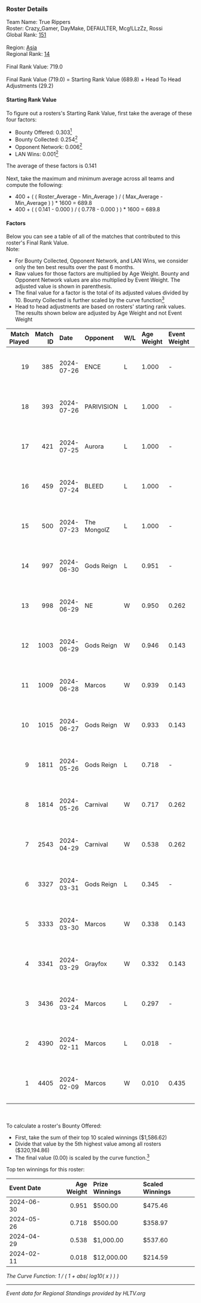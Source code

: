 ### Roster Details<br />
Team Name: True Rippers<br />
Roster: Crazy_Gamer, DayMake, DEFAULTER, Mcg!LLzZz, Rossi<br />
Global Rank: [151](../standings_global.md)<br />
<br />
Region: [Asia]( ../standings_asia.md)<br />
Regional Rank: [14]( ../standings_asia.md)<br />
<br />
Final Rank Value:  719.0<br />
<br />
Final Rank Value (719.0) = Starting Rank Value (689.8) + Head To Head Adjustments (29.2)<br />

#### Starting Rank Value<br />
To figure out a rosters's Starting Rank Value, first take the average of these four factors:<br />
- Bounty Offered: 0.303[<sup>1</sup>](#table2)
- Bounty Collected: 0.254[<sup>2</sup>](#table1)
- Opponent Network: 0.006[<sup>2</sup>](#table1)
- LAN Wins: 0.001[<sup>2</sup>](#table1)

The average of these factors is 0.141<br />
<br />
Next, take the maximum and minimum average across all teams and compute the following:<br />
- 400 + ( ( Roster_Average - Min_Average ) / ( Max_Average - Min_Average ) ) * 1600 = 689.8
- 400 + ( ( 0.141 - 0.000 ) / ( 0.778 - 0.000 ) ) * 1600 = 689.8


#### Factors<br />
Below you can see a table of all of the matches that contributed to this roster's Final Rank Value.<br />
Note:<br />

- For Bounty Collected, Opponent Network, and LAN Wins, we consider only the ten best results over the past 6 months.
- Raw values for those factors are multiplied by Age Weight. Bounty and Opponent Network values are also multiplied by Event Weight. The adjusted value is shown in parenthesis.
- The final value for a factor is the total of its adjusted values divided by 10. Bounty Collected is further scaled by the curve function[<sup>3</sup>](#curveFunction)
- Head to head adjustments are based on rosters' starting rank values. The results shown below are adjusted by Age Weight and not Event Weight
<span id="table1"></span><br />


| Match Played | Match ID | Date       | Opponent    | W/L | Age Weight | Event Weight | Bounty Collected | Opponent Network | LAN Wins  | H2H Adj. | Roster                                             |
| -: | -: | :- | :- | :- | :- | :- | :- | :- | :- | -: | :- |
|           19 |      385 | 2024-07-26 | ENCE        | L   | 1.000      | -            | -                | -                | -         |    -0.78 | Crazy_Gamer, DayMake, DEFAULTER, Mcg!LLzZz, Rossi  |
|           18 |      393 | 2024-07-26 | PARIVISION  | L   | 1.000      | -            | -                | -                | -         |    -3.44 | Crazy_Gamer, DayMake, DEFAULTER, Mcg!LLzZz, Rossi  |
|           17 |      421 | 2024-07-25 | Aurora      | L   | 1.000      | -            | -                | -                | -         |    -0.49 | Crazy_Gamer, DayMake, DEFAULTER, Mcg!LLzZz, Rossi  |
|           16 |      459 | 2024-07-24 | BLEED       | L   | 1.000      | -            | -                | -                | -         |    -1.16 | Crazy_Gamer, DayMake, DEFAULTER, Mcg!LLzZz, Rossi  |
|           15 |      500 | 2024-07-23 | The MongolZ | L   | 1.000      | -            | -                | -                | -         |    -0.10 | Crazy_Gamer, DayMake, DEFAULTER, Mcg!LLzZz, Rossi  |
|           14 |      997 | 2024-06-30 | Gods Reign  | L   | 0.951      | -            | -                | -                | -         |   -12.85 | Crazy_Gamer, DayMake, DEFAULTER, Mcg!LLzZz, Rossi  |
|           13 |      998 | 2024-06-29 | NE          | W   | 0.950      | 0.262        | 0.000 (0.000)    | 0.000 (0.000)    | 0 (0.000) |     3.93 | Crazy_Gamer, DayMake, DEFAULTER, Mcg!LLzZz, Rossi  |
|           12 |     1003 | 2024-06-29 | Gods Reign  | W   | 0.946      | 0.143        | 0.040 (0.005)    | 0.195 (0.026)    | 0 (0.000) |    17.30 | Crazy_Gamer, DayMake, DEFAULTER, Mcg!LLzZz, Rossi  |
|           11 |     1009 | 2024-06-28 | Marcos      | W   | 0.939      | 0.143        | 0.000 (0.000)    | 0.036 (0.005)    | 0 (0.000) |     6.96 | Crazy_Gamer, DayMake, DEFAULTER, Mcg!LLzZz, Rossi  |
|           10 |     1015 | 2024-06-27 | Gods Reign  | W   | 0.933      | 0.143        | 0.040 (0.005)    | 0.195 (0.026)    | 0 (0.000) |    18.35 | Crazy_Gamer, DayMake, DEFAULTER, Mcg!LLzZz, Rossi  |
|            9 |     1811 | 2024-05-26 | Gods Reign  | L   | 0.718      | -            | -                | -                | -         |    -8.31 | Crazy_Gamer, DayMake, DEFAULTER, Mcg!LLzZz, Rossi  |
|            8 |     1814 | 2024-05-26 | Carnival    | W   | 0.717      | 0.262        | 0.002 (0.000)    | 0.000 (0.000)    | 0 (0.000) |     6.49 | Crazy_Gamer, DayMake, DEFAULTER, Mcg!LLzZz, Rossi  |
|            7 |     2543 | 2024-04-29 | Carnival    | W   | 0.538      | 0.262        | 0.002 (0.000)    | 0.000 (0.000)    | 0 (0.000) |     5.10 | Crazy_Gamer, DEFAULTER, Gh0sTTTT, Mcg!LLzZz, Rossi |
|            6 |     3327 | 2024-03-31 | Gods Reign  | L   | 0.345      | -            | -                | -                | -         |    -4.05 | Crazy_Gamer, DEFAULTER, Gh0sTTTT, Mcg!LLzZz, Rossi |
|            5 |     3333 | 2024-03-30 | Marcos      | W   | 0.338      | 0.143        | 0.000 (0.000)    | 0.011 (0.001)    | 0 (0.000) |     4.22 | Crazy_Gamer, DEFAULTER, Gh0sTTTT, Mcg!LLzZz, Rossi |
|            4 |     3341 | 2024-03-29 | Grayfox     | W   | 0.332      | 0.143        | 0.000 (0.000)    | 0.004 (0.000)    | 0 (0.000) |     3.86 | Crazy_Gamer, DEFAULTER, Gh0sTTTT, Mcg!LLzZz, Rossi |
|            3 |     3436 | 2024-03-24 | Marcos      | L   | 0.297      | -            | -                | -                | -         |    -5.63 | Anasasis, Crazy_Gamer, DEFAULTER, Mcg!LLzZz, Rossi |
|            2 |     4390 | 2024-02-11 | Marcos      | L   | 0.018      | -            | -                | -                | -         |    -0.34 | DEFAULTER, Gh0sTTTT, kennyS, Mcg!LLzZz, Rossi      |
|            1 |     4405 | 2024-02-09 | Marcos      | W   | 0.010      | 0.435        | 0.001 (0.000)    | 0.001 (0.000)    | 1 (0.010) |     0.13 | DEFAULTER, Gh0sTTTT, kennyS, Mcg!LLzZz, Rossi      |

<br />
<span id="table2"></span><br />
To calculate a roster's Bounty Offered:<br />

- First, take the sum of their top 10 scaled winnings ($1,586.62)
- Divide that value by the 5th highest value among all rosters ($320,194.86)
- The final value (0.00) is scaled by the curve function.[<sup>3</sup>](#curveFunction)

Top ten winnings for this roster:<br />

| Event Date | Age Weight | Prize Winnings | Scaled Winnings |
| :- | -: | :- | :- |
| 2024-06-30 |      0.951 | $500.00        | $475.46         |
| 2024-05-26 |      0.718 | $500.00        | $358.97         |
| 2024-04-29 |      0.538 | $1,000.00      | $537.60         |
| 2024-02-11 |      0.018 | $12,000.00     | $214.59         |


<span id="curveFunction"></span>_The Curve Function: 1 / ( 1 + abs( log10( x ) ) )_<br />

---
_Event data for Regional Standings provided by HLTV.org_<br />
